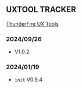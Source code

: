 UXTOOL TRACKER
----------------------------

[ThunderFire UX Tools](https://uxtool.netease.com/)
### 2024/09/26
- V1.0.2

### 2024/01/19
- `init` V0.9.4
